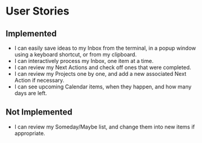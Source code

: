 # User Stories

## Implemented

* I can easily save ideas to my Inbox from the terminal, in a popup window using a keyboard shortcut, or from my clipboard.
* I can interactively process my Inbox, one item at a time.
* I can review my Next Actions and check off ones that were completed.
* I can review my Projects one by one, and add a new associated Next Action if necessary.
* I can see upcoming Calendar items, when they happen, and how many days are left.

## Not Implemented

* I can review my Someday/Maybe list, and change them into new items if appropriate.
